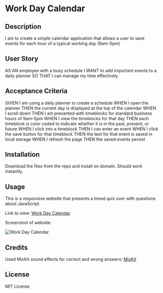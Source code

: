 # Work Day Calendar

## Description

I am to create a simple calendar application that allows a user to save events for each hour of a typical working day (9am&ndash;5pm)

## User Story

AS AN employee with a busy schedule
I WANT to add important events to a daily planner
SO THAT I can manage my time effectively

## Acceptance Criteria

GIVEN I am using a daily planner to create a schedule
WHEN I open the planner
THEN the current day is displayed at the top of the calendar
WHEN I scroll down
THEN I am presented with timeblocks for standard business hours of 9am&ndash;5pm
WHEN I view the timeblocks for that day
THEN each timeblock is color coded to indicate whether it is in the past, present, or future
WHEN I click into a timeblock
THEN I can enter an event
WHEN I click the save button for that timeblock
THEN the text for that event is saved in local storage
WHEN I refresh the page
THEN the saved events persist

## Installation

Download the files from the repo and install on domain. Should work instantly.

## Usage

This is a responsive website that presents a timed quiz over with questions about JavaScript.

Link to view: [Work Day Calendar](https://pgold762.github.io/TimedQuiz/)

Screenshot of website: 

![Work Day Calendar](./assets/images/timed-quiz.png "Work Day Calendar")

## Credits

Used MixKit sound effects for correct and wrong answers: [MixKit](https://mixkit.co/free-sound-effects)



## License

MIT License
